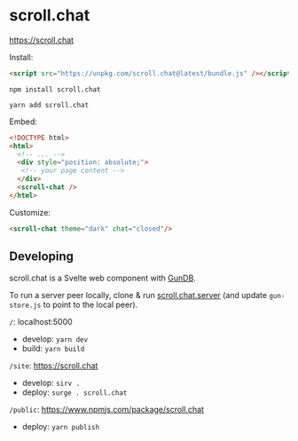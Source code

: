 # scroll.chat

https://scroll.chat

Install:
```html
<script src="https://unpkg.com/scroll.chat@latest/bundle.js" /></script>
```

```
npm install scroll.chat
```

```
yarn add scroll.chat
```

Embed:
```html
<!DOCTYPE html>
<html>
  <!-- ... -->
  <div style="position: absolute;">
   <!-- your page content -->
  </div>
  <scroll-chat />
</html>
```

Customize:
```html
<scroll-chat theme="dark" chat="closed"/>
```


## Developing

scroll.chat is a Svelte web component with [GunDB](https://github.com/amark/gun).

To run a server peer locally, clone & run [scroll.chat.server](https://github.com/benzguo/scroll.chat) (and update `gun-store.js` to point to the local peer).

`/`: localhost:5000
- develop: `yarn dev`
- build: `yarn build`

`/site`: https://scroll.chat
- develop: `sirv .`
- deploy: `surge . scroll.chat`

`/public`: https://www.npmjs.com/package/scroll.chat
- deploy: `yarn publish`

